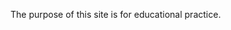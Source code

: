 The purpose of this site is for educational practice.

<!---
rstadalnikas/rstadalnikas is a ✨ special ✨ repository because its `README.md` (this file) appears on your GitHub profile.
You can click the Preview link to take a look at your changes.
--->
